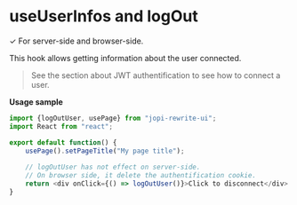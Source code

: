 # useUserInfos and logOut

✓ For server-side and browser-side.

This hook allows getting information about the user connected.

> See the section about JWT authentification to see how to connect a user.

**Usage sample**
```typescript jsx
import {logOutUser, usePage} from "jopi-rewrite-ui";
import React from "react";

export default function() {
    usePage().setPageTitle("My page title");
    
    // logOutUser has not effect on server-side.
    // On browser side, it delete the authentification cookie.
    return <div onClick={() => logOutUser()}>Click to disconnect</div>
}
```